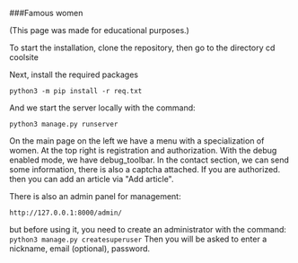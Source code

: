 ###Famous women

(This page was made for educational purposes.)

To start the installation, clone the repository, then go to the directory
cd coolsite

Next, install the required packages
```
python3 -m pip install -r req.txt
```
And we start the server locally with the command:
```
python3 manage.py runserver
```
On the main page on the left we have a menu with a specialization of women. 
At the top right is registration and authorization. With the debug enabled mode, we have debug_toolbar. 
In the contact section, we can send some information, there is also a captcha attached.
If you are authorized. then you can add an article via "Add article".



There is also an admin panel for management:
```
http://127.0.0.1:8000/admin/
```
but before using it, you need to create an administrator with the command:
```python3 manage.py createsuperuser```
Then you will be asked to enter a nickname, email (optional), password.
